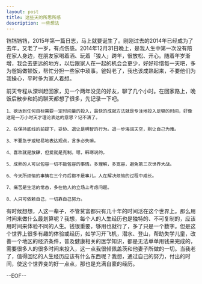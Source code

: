 ```yaml
---
layout: post
title: 这些天的所思所感
description: 一些想法
---
```

铛铛铛铛，2015年第一篇日志，马上就要诞生了。刚刚过去的2014年已经成为了去年，又老了一岁，有点伤感。2014年12月31日晚上，是我人生中第一次没有陪在家人身边，在朋友家喝着酒、玩着「狼人」跨年，很放松、开心。随着年岁渐增，我会去更远的地方，以后跟家人在一起的机会会更少，好好珍惜每一天吧，多为爸妈做顿饭，帮忙分担一些家中琐事。爸妈老了，我也该成熟起来，不要他们为我操心，平时多为家人着想。

前天专程从深圳赶回家，见一个两年没见的好友，聊了几个小时。在回家路上，晚饭后散步和妈妈聊天都想了很多，先记录一下吧。

    1、欲达到任何目标需要一定时间量的投入，最快的成就方法就是专注地投入足够的时间，好像这是一万小时天才理论表达的意思？记不清了。
    
    2、在保持底线的前提下，妥协、退让是明智的行为。退一步海阔天空，别让自己为难。

    3、不要急于或轻易地表达观点，言多必失嘛。

    4、喜欢就是放肆，但爱就是克制。嗯，韩寒说的。

    5、成熟的人可以包容一切不能包容的事情。多理解，多宽容，避免第三次世界大战。

    6、今天所烦恼的事情在三个月后都不是事儿，人在解决烦恼的过程中成长。

    7、痛苦是生活的常态，多在他人的立场上考虑问题。

    8、人只可依赖自己，一切靠自己努力。

有时候想想，人这一辈子，不管贫富都只有几十年的时间活在这个世界上。那么用时间来做什么最划算呢？我想，每个人的人生经历也是独特的、不可复制的，应该用时间来体验不同的人生。钱很重要，够用也就行了，多了只是一个数字。但是这个世界上很多有趣的体验或经历，如学习开飞机，潜水、登山，帮助失学儿童，改善一个地区的经济条件，普及健康相关的医学知识，都是无法单单用钱来完成的，需要很多人的很多时间来投入，这一点我很倾佩盖茨和他妻子所做的一切。当我老了，值得回忆的人生经历应该有什么东西呢？我想，通过自己的努力，付出的时间，使这个世界变的好一点点，那也是充满自豪的经历。


--EOF--
